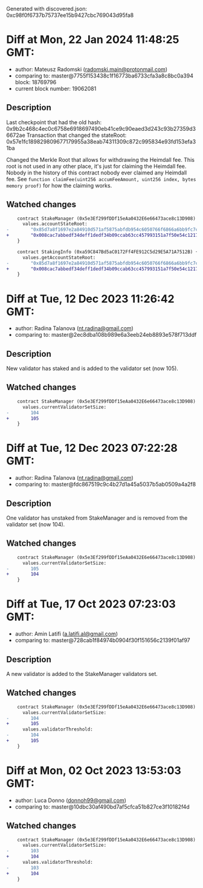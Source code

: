 Generated with discovered.json: 0xc98f0f6737b75737ee15b9427cbc769043d95fa8

# Diff at Mon, 22 Jan 2024 11:48:25 GMT:

- author: Mateusz Radomski (<radomski.main@protonmail.com>)
- comparing to: master@7755f153438c1f16773ba6733cfa3a8c8bc0a394 block: 18769796
- current block number: 19062081

## Description

Last checkpoint that had the old hash: 0x9b2c468c4ec0c6758e6918697490eb41ce9c90eaed3d243c93b27359d36672ae
Transaction that changed the stateRoot: 0x57e1fc189829809677179955a38eab74311309c872c995834e93fd153efa31ba

Changed the Merkle Root that allows for withdrawing the Heimdall fee.
This root is not used in any other place, it's just for claiming the Heimdall fee.
Nobody in the history of this contract nobody ever claimed any Heimdall fee.
See `function claimFee(uint256 accumFeeAmount, uint256 index, bytes memory proof)` for how the claiming works.

## Watched changes

```diff
    contract StakeManager (0x5e3Ef299fDDf15eAa0432E6e66473ace8c13D908) {
      values.accountStateRoot:
-        "0x85d7a8f1697e2a84910d571af5875abfdb954c6050766f6866a6bb9fc7c660ca"
+        "0x008cac7abbedf34deff1dedf34b09ccab63cc457993151a7f50e54c12174ad25"
    }
```

```diff
    contract StakingInfo (0xa59C847Bd5aC0172Ff4FE912C5d29E5A71A7512B) {
      values.getAccountStateRoot:
-        "0x85d7a8f1697e2a84910d571af5875abfdb954c6050766f6866a6bb9fc7c660ca"
+        "0x008cac7abbedf34deff1dedf34b09ccab63cc457993151a7f50e54c12174ad25"
    }
```

# Diff at Tue, 12 Dec 2023 11:26:42 GMT:

- author: Radina Talanova (<nt.radina@gmail.com>)
- comparing to: master@2ec8dba108b989e6a3eeb24eb8893e578f713ddf

## Description

New validator has staked and is added to the validator set (now 105).

## Watched changes

```diff
    contract StakeManager (0x5e3Ef299fDDf15eAa0432E6e66473ace8c13D908) {
      values.currentValidatorSetSize:
-        104
+        105
    }
```

# Diff at Tue, 12 Dec 2023 07:22:28 GMT:

- author: Radina Talanova (<nt.radina@gmail.com>)
- comparing to: master@fdc867519c9c4b27d1a45a5037b5ab0509a4a2f8

## Description

One validator has unstaked from StakeManager and is removed from the validator set (now 104).

## Watched changes

```diff
    contract StakeManager (0x5e3Ef299fDDf15eAa0432E6e66473ace8c13D908) {
      values.currentValidatorSetSize:
-        105
+        104
    }
```

# Diff at Tue, 17 Oct 2023 07:23:03 GMT:

- author: Amin Latifi (<a.latifi.al@gmail.com>)
- comparing to: master@728cab1f84974b0904f30f151656c2139f01af97

## Description

A new validator is added to the StakeManager validators set.

## Watched changes

```diff
    contract StakeManager (0x5e3Ef299fDDf15eAa0432E6e66473ace8c13D908) {
      values.currentValidatorSetSize:
-        104
+        105
      values.validatorThreshold:
-        104
+        105
    }
```

# Diff at Mon, 02 Oct 2023 13:53:03 GMT:

- author: Luca Donno (<donnoh99@gmail.com>)
- comparing to: master@10dbc30af490bd7af5cfca51b827ce3f10182f4d

## Watched changes

```diff
    contract StakeManager (0x5e3Ef299fDDf15eAa0432E6e66473ace8c13D908) {
      values.currentValidatorSetSize:
-        103
+        104
      values.validatorThreshold:
-        103
+        104
    }
```
